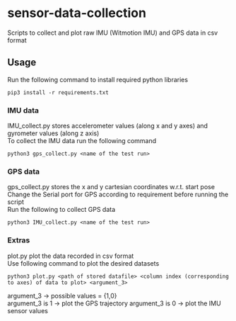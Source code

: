 # sensor-data-collection

Scripts to collect and plot raw IMU (Witmotion IMU) and GPS data in csv format

## Usage

Run the following command to install required python libraries

    pip3 install -r requirements.txt


### IMU data

IMU_collect.py stores accelerometer values (along x and y axes) and gyrometer values (along z axis)  
To collect the IMU data run the following command

    python3 gps_collect.py <name of the test run>

### GPS data

gps_collect.py stores the x and y cartesian coordinates w.r.t. start pose  
Change the Serial port for GPS according to requirement before running the script  
Run the following to collect GPS data

    python3 IMU_collect.py <name of the test run>

### Extras

plot.py plot the data recorded in csv format  
Use following command to plot the desired datasets

    python3 plot.py <path of stored datafile> <column index (corresponding to axes) of data to plot> <argument_3>
argument_3 -> possible values = {1,0}  
argument_3 is 1 -> plot the GPS trajectory
argument_3 is 0 -> plot the IMU sensor values
